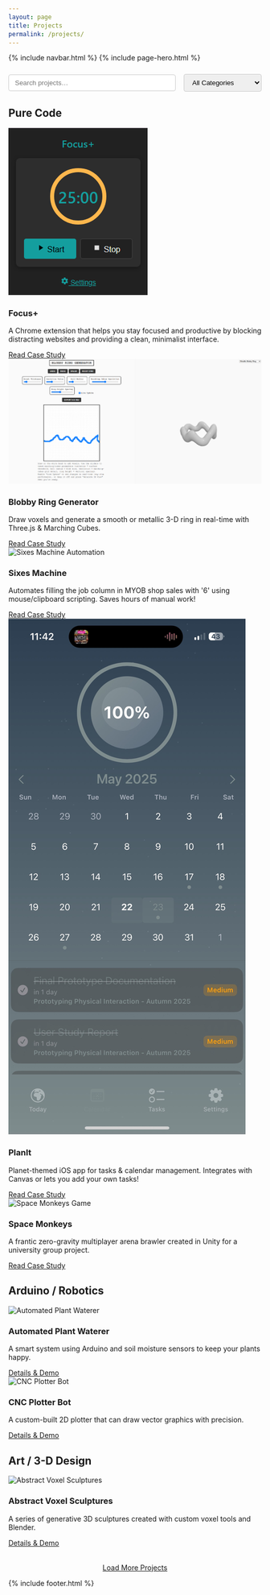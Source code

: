 ```yaml
---
layout: page
title: Projects
permalink: /projects/
---
```


{% include navbar.html %}
{% include page-hero.html %}

<div class="page-content-container">
  <div class="projects-toolbar" style="margin:1.5rem 0; display:flex; flex-wrap:wrap; gap:1rem; align-items:center;">
    <input type="text" id="projectSearch" placeholder="Search projects…" style="flex:1 1 250px; padding:0.5rem 0.75rem; border:1px solid #ccc; border-radius:4px;"/>
    <select id="categoryFilter" style="padding:0.5rem 0.75rem; border:1px solid #ccc; border-radius:4px;">
      <option value="all">All Categories</option>
      <option value="code">Pure Code</option>
      <option value="hardware">Arduino / Robotics</option>
      <option value="art">Art / 3-D Design</option>
    </select>
  </div>

  <h2>Pure Code</h2>
  <div class="projects-list">
    <div class="project-card reveal" data-title="Focus+" data-category="code">
      <img src="/assets/images/focusplushero.png" alt="Focus+ Chrome Extension" class="project-card-image">
      <div class="project-card-content">
        <h3>Focus+</h3>
        <p>A Chrome extension that helps you stay focused and productive by blocking distracting websites and providing a clean, minimalist interface.</p>
        <a href="/projects/focus-plus/" class="btn">Read Case Study</a>
      </div>
    </div>
    <div class="project-card reveal" data-title="Blobby Ring Generator" data-category="code">
      <img src="/assets/images/blobbyringhero.png" alt="Blobby Ring Generator" class="project-card-image">
      <div class="project-card-content">
        <h3>Blobby Ring Generator</h3>
        <p>Draw voxels and generate a smooth or metallic 3-D ring in real-time with Three.js &amp; Marching Cubes.</p>
        <a href="/projects/blobby-ring-generator/" class="btn">Read Case Study</a>
      </div>
    </div>
    <div class="project-card reveal" data-title="Sixes Machine" data-category="code">
      <img src="/assets/images/sixes-placeholder.png" alt="Sixes Machine Automation" class="project-card-image">
      <div class="project-card-content">
        <h3>Sixes Machine</h3>
        <p>Automates filling the job column in MYOB shop sales with '6' using mouse/clipboard scripting. Saves hours of manual work!</p>
        <a href="/projects/sixes-machine/" class="btn">Read Case Study</a>
      </div>
    </div>
    <div class="project-card reveal" data-title="PlanIt" data-category="code">
      <img src="/assets/images/PlanIt1.png" alt="PlanIt iOS App" class="project-card-image">
      <div class="project-card-content">
        <h3>PlanIt</h3>
        <p>Planet-themed iOS app for tasks & calendar management. Integrates with Canvas or lets you add your own tasks!</p>
        <a href="/projects/planit/" class="btn">Read Case Study</a>
      </div>
    </div>
    <div class="project-card reveal" data-title="Space Monkeys" data-category="code">
      <img src="https://picsum.photos/seed/spacemonkeys/600/400" alt="Space Monkeys Game" class="project-card-image">
      <div class="project-card-content">
        <h3>Space Monkeys</h3>
        <p>A frantic zero-gravity multiplayer arena brawler created in Unity for a university group project.</p>
        <a href="/projects/space-monkeys/" class="btn">Read Case Study</a>
      </div>
    </div>
  </div>

  <h2>Arduino / Robotics</h2>
  <div class="projects-list">
    <div class="project-card reveal" data-title="Automated Plant Waterer" data-category="hardware">
      <img src="https://picsum.photos/seed/plantbot/600/400" alt="Automated Plant Waterer" class="project-card-image">
      <div class="project-card-content">
        <h3>Automated Plant Waterer</h3>
        <p>A smart system using Arduino and soil moisture sensors to keep your plants happy.</p>
        <a href="#" class="btn">Details &amp; Demo</a>
      </div>
    </div>
    <div class="project-card reveal" data-title="CNC Plotter Bot" data-category="hardware">
      <img src="https://picsum.photos/seed/plotterbot/600/400" alt="CNC Plotter Bot" class="project-card-image">
      <div class="project-card-content">
        <h3>CNC Plotter Bot</h3>
        <p>A custom-built 2D plotter that can draw vector graphics with precision.</p>
        <a href="#" class="btn">Details &amp; Demo</a>
      </div>
    </div>
  </div>

  <h2>Art / 3-D Design</h2>
  <div class="projects-list">
    <div class="project-card reveal" data-title="Abstract Voxel Sculptures" data-category="art">
      <img src="https://picsum.photos/seed/voxelart/600/400" alt="Abstract Voxel Sculptures" class="project-card-image">
      <div class="project-card-content">
        <h3>Abstract Voxel Sculptures</h3>
        <p>A series of generative 3D sculptures created with custom voxel tools and Blender.</p>
        <a href="#" class="btn">Details &amp; Demo</a>
      </div>
    </div>
  </div>

  <p style="text-align:center;margin-top:2rem;"><a href="#" class="btn btn-secondary" id="loadMoreBtn">Load More Projects</a></p>
</div>

<script src="/assets/js/project-filter.js" defer></script>
<script src="{{ '/assets/js/nav-scroll.js' | relative_url }}" defer></script>
<script src="/assets/js/scroll-reveal.js" defer></script>
<script src="/assets/js/dark-mode.js" defer></script>

{% include footer.html %}
